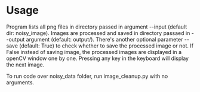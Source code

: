 # Usage

Program lists all png files in directory passed in argument --input (default dir: noisy_image). Images are processed and saved in directory passaed in --output argument (default: output/). There's another optional parameter --save (default: True) to check whether to save the processed image or not. If False instead of saving image, the processed images are displayed in a openCV window one by one. Pressing any key in the keyboard will display the next image.

To run code over noisy_data folder, run image_cleanup.py with no arguments.